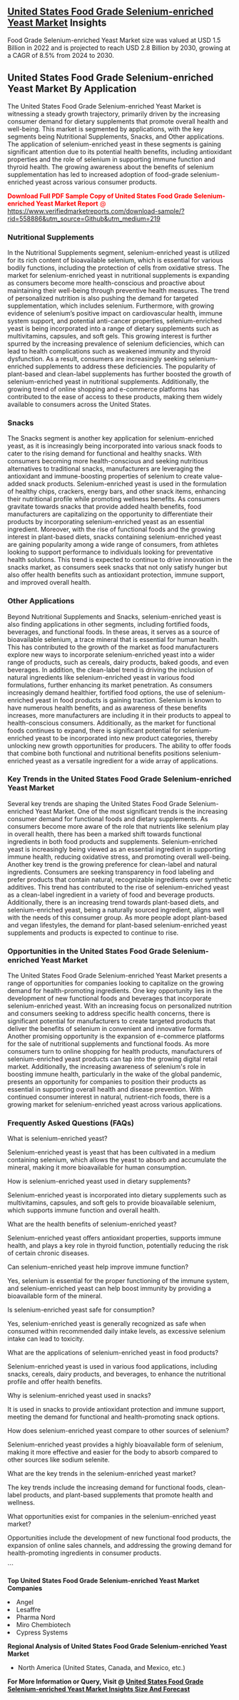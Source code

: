 <h2><a href="https://www.verifiedmarketreports.com/download-sample/?rid=558886&amp;utm_source=Github&amp;utm_medium=219" target="_blank">United States Food Grade Selenium-enriched Yeast Market</a> Insights</h2><p>Food Grade Selenium-enriched Yeast Market size was valued at USD 1.5 Billion in 2022 and is projected to reach USD 2.8 Billion by 2030, growing at a CAGR of 8.5% from 2024 to 2030.</p><p> <h2>United States Food Grade Selenium-enriched Yeast Market By Application</h2> The United States Food Grade Selenium-enriched Yeast Market is witnessing a steady growth trajectory, primarily driven by the increasing consumer demand for dietary supplements that promote overall health and well-being. This market is segmented by applications, with the key segments being Nutritional Supplements, Snacks, and Other applications. The application of selenium-enriched yeast in these segments is gaining significant attention due to its potential health benefits, including antioxidant properties and the role of selenium in supporting immune function and thyroid health. The growing awareness about the benefits of selenium supplementation has led to increased adoption of food-grade selenium-enriched yeast across various consumer products. <p><span class=""><span style="color: #ff0000;"><strong>Download Full PDF Sample Copy of United States Food Grade Selenium-enriched Yeast Market Report</strong> @ </span><a href="https://www.verifiedmarketreports.com/download-sample/?rid=558886&amp;utm_source=Github&amp;utm_medium=219" target="_blank">https://www.verifiedmarketreports.com/download-sample/?rid=558886&amp;utm_source=Github&amp;utm_medium=219</a></span></p> <h3>Nutritional Supplements</h3> In the Nutritional Supplements segment, selenium-enriched yeast is utilized for its rich content of bioavailable selenium, which is essential for various bodily functions, including the protection of cells from oxidative stress. The market for selenium-enriched yeast in nutritional supplements is expanding as consumers become more health-conscious and proactive about maintaining their well-being through preventive health measures. The trend of personalized nutrition is also pushing the demand for targeted supplementation, which includes selenium. Furthermore, with growing evidence of selenium’s positive impact on cardiovascular health, immune system support, and potential anti-cancer properties, selenium-enriched yeast is being incorporated into a range of dietary supplements such as multivitamins, capsules, and soft gels. This growing interest is further spurred by the increasing prevalence of selenium deficiencies, which can lead to health complications such as weakened immunity and thyroid dysfunction. As a result, consumers are increasingly seeking selenium-enriched supplements to address these deficiencies. The popularity of plant-based and clean-label supplements has further boosted the growth of selenium-enriched yeast in nutritional supplements. Additionally, the growing trend of online shopping and e-commerce platforms has contributed to the ease of access to these products, making them widely available to consumers across the United States. <h3>Snacks</h3> The Snacks segment is another key application for selenium-enriched yeast, as it is increasingly being incorporated into various snack foods to cater to the rising demand for functional and healthy snacks. With consumers becoming more health-conscious and seeking nutritious alternatives to traditional snacks, manufacturers are leveraging the antioxidant and immune-boosting properties of selenium to create value-added snack products. Selenium-enriched yeast is used in the formulation of healthy chips, crackers, energy bars, and other snack items, enhancing their nutritional profile while promoting wellness benefits. As consumers gravitate towards snacks that provide added health benefits, food manufacturers are capitalizing on the opportunity to differentiate their products by incorporating selenium-enriched yeast as an essential ingredient. Moreover, with the rise of functional foods and the growing interest in plant-based diets, snacks containing selenium-enriched yeast are gaining popularity among a wide range of consumers, from athletes looking to support performance to individuals looking for preventative health solutions. This trend is expected to continue to drive innovation in the snacks market, as consumers seek snacks that not only satisfy hunger but also offer health benefits such as antioxidant protection, immune support, and improved overall health. <h3>Other Applications</h3> Beyond Nutritional Supplements and Snacks, selenium-enriched yeast is also finding applications in other segments, including fortified foods, beverages, and functional foods. In these areas, it serves as a source of bioavailable selenium, a trace mineral that is essential for human health. This has contributed to the growth of the market as food manufacturers explore new ways to incorporate selenium-enriched yeast into a wider range of products, such as cereals, dairy products, baked goods, and even beverages. In addition, the clean-label trend is driving the inclusion of natural ingredients like selenium-enriched yeast in various food formulations, further enhancing its market penetration. As consumers increasingly demand healthier, fortified food options, the use of selenium-enriched yeast in food products is gaining traction. Selenium is known to have numerous health benefits, and as awareness of these benefits increases, more manufacturers are including it in their products to appeal to health-conscious consumers. Additionally, as the market for functional foods continues to expand, there is significant potential for selenium-enriched yeast to be incorporated into new product categories, thereby unlocking new growth opportunities for producers. The ability to offer foods that combine both functional and nutritional benefits positions selenium-enriched yeast as a versatile ingredient for a wide array of applications. <h3>Key Trends in the United States Food Grade Selenium-enriched Yeast Market</h3> Several key trends are shaping the United States Food Grade Selenium-enriched Yeast Market. One of the most significant trends is the increasing consumer demand for functional foods and dietary supplements. As consumers become more aware of the role that nutrients like selenium play in overall health, there has been a marked shift towards functional ingredients in both food products and supplements. Selenium-enriched yeast is increasingly being viewed as an essential ingredient in supporting immune health, reducing oxidative stress, and promoting overall well-being. Another key trend is the growing preference for clean-label and natural ingredients. Consumers are seeking transparency in food labeling and prefer products that contain natural, recognizable ingredients over synthetic additives. This trend has contributed to the rise of selenium-enriched yeast as a clean-label ingredient in a variety of food and beverage products. Additionally, there is an increasing trend towards plant-based diets, and selenium-enriched yeast, being a naturally sourced ingredient, aligns well with the needs of this consumer group. As more people adopt plant-based and vegan lifestyles, the demand for plant-based selenium-enriched yeast supplements and products is expected to continue to rise. <h3>Opportunities in the United States Food Grade Selenium-enriched Yeast Market</h3> The United States Food Grade Selenium-enriched Yeast Market presents a range of opportunities for companies looking to capitalize on the growing demand for health-promoting ingredients. One key opportunity lies in the development of new functional foods and beverages that incorporate selenium-enriched yeast. With an increasing focus on personalized nutrition and consumers seeking to address specific health concerns, there is significant potential for manufacturers to create targeted products that deliver the benefits of selenium in convenient and innovative formats. Another promising opportunity is the expansion of e-commerce platforms for the sale of nutritional supplements and functional foods. As more consumers turn to online shopping for health products, manufacturers of selenium-enriched yeast products can tap into the growing digital retail market. Additionally, the increasing awareness of selenium's role in boosting immune health, particularly in the wake of the global pandemic, presents an opportunity for companies to position their products as essential in supporting overall health and disease prevention. With continued consumer interest in natural, nutrient-rich foods, there is a growing market for selenium-enriched yeast across various applications. <h3>Frequently Asked Questions (FAQs)</h3> <p>What is selenium-enriched yeast?</p> <p>Selenium-enriched yeast is yeast that has been cultivated in a medium containing selenium, which allows the yeast to absorb and accumulate the mineral, making it more bioavailable for human consumption.</p> <p>How is selenium-enriched yeast used in dietary supplements?</p> <p>Selenium-enriched yeast is incorporated into dietary supplements such as multivitamins, capsules, and soft gels to provide bioavailable selenium, which supports immune function and overall health.</p> <p>What are the health benefits of selenium-enriched yeast?</p> <p>Selenium-enriched yeast offers antioxidant properties, supports immune health, and plays a key role in thyroid function, potentially reducing the risk of certain chronic diseases.</p> <p>Can selenium-enriched yeast help improve immune function?</p> <p>Yes, selenium is essential for the proper functioning of the immune system, and selenium-enriched yeast can help boost immunity by providing a bioavailable form of the mineral.</p> <p>Is selenium-enriched yeast safe for consumption?</p> <p>Yes, selenium-enriched yeast is generally recognized as safe when consumed within recommended daily intake levels, as excessive selenium intake can lead to toxicity.</p> <p>What are the applications of selenium-enriched yeast in food products?</p> <p>Selenium-enriched yeast is used in various food applications, including snacks, cereals, dairy products, and beverages, to enhance the nutritional profile and offer health benefits.</p> <p>Why is selenium-enriched yeast used in snacks?</p> <p>It is used in snacks to provide antioxidant protection and immune support, meeting the demand for functional and health-promoting snack options.</p> <p>How does selenium-enriched yeast compare to other sources of selenium?</p> <p>Selenium-enriched yeast provides a highly bioavailable form of selenium, making it more effective and easier for the body to absorb compared to other sources like sodium selenite.</p> <p>What are the key trends in the selenium-enriched yeast market?</p> <p>The key trends include the increasing demand for functional foods, clean-label products, and plant-based supplements that promote health and wellness.</p> <p>What opportunities exist for companies in the selenium-enriched yeast market?</p> <p>Opportunities include the development of new functional food products, the expansion of online sales channels, and addressing the growing demand for health-promoting ingredients in consumer products.</p> ```</p><p><strong>Top United States Food Grade Selenium-enriched Yeast Market Companies</strong></p><div data-test-id=""><p><li>Angel</li><li> Lesaffre</li><li> Pharma Nord</li><li> Miro Chembiotech</li><li> Cypress Systems</li></p><div><strong>Regional Analysis of&nbsp;United States Food Grade Selenium-enriched Yeast Market</strong></div><ul><li dir="ltr"><p dir="ltr">North America&nbsp;(United States, Canada, and Mexico, etc.)</p></li></ul><p><strong>For More Information or Query, Visit @&nbsp;</strong><strong><a href="https://www.verifiedmarketreports.com/product/food-grade-selenium-enriched-yeast-market/?utm_source=Github&amp;utm_medium=219" target="_blank">United States Food Grade Selenium-enriched Yeast Market Insights Size And Forecast</a></strong></p></div>

